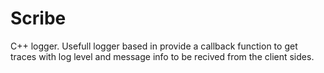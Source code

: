 # Scribe

C++ logger. Usefull logger based in provide a callback function to get traces with log level and message info to be recived from the client sides.